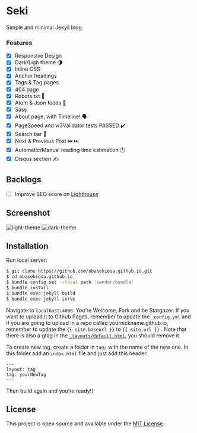 # Seki

Simple and minimal Jekyll blog. 

### Features

- [x] Responsive Design
- [x] Dark/Ligh theme 🌗
- [x] Inline CSS
- [x] Anchor headings
- [x] Tags & Tag pages 
- [x] 404 page 
- [x] Robots.txt 🤖
- [x] Atom & Json feeds 📡
- [x] Sass 
- [x] About page, with Timeline! 🗣️
- [x] PageSpeed and w3Validator tests PASSED ✔️
- [x] Search bar 🔎
- [x] Next & Previous Post ⏮️ ⏭️
- [x] Automatic/Manual reading time estimation 🕐
- [x] Disqus section ✍️ 

## Backlogs

- [ ] Improve SEO score on [Lighthouse](lighthouse_test.png) 



## Screenshot

![light-theme](https://github.com/obasekiosa/seki/blob/master/light-theme.jpg)
![dark-theme](https://github.com/obasekiosa/seki/blob/master/dark-theme.jpg)

## Installation

Run local server:

```bash
$ git clone https://github.com/obasekiosa.github.io.git
$ cd obasekiosa.github.io
$ bundle config set --local path 'vendor/bundle'
$ bundle install
$ bundle exec jekyll build
$ bundle exec jekyll serve
```

Navigate to `localhost:4000`. You're Welcome, Fork and be Stargazer.
If you want to upload it to Github Pages, remember to update the `_config.yml` and if you are going to upload in a repo called yournickname.github.io, remember to update the `{{ site.baseurl }}` to `{{ site.url }}` .
Note that there is also a gtag in the [`_layouts/default.html`](https://github.com/obasekiosa/seki/blob/6776e4afc384dc3d50ce2001715929c8e70a914c/_layouts/default.html#L9), you should remove it.

To create new tag, create a folder in `tag/` with the name of the new one. In this folder add an `index.html` file and just add this header:
```
---
layout: tag
tag: yourNewTag
---
```
Then build again and you're ready!!

## License

This project is open source and available under the [MIT License](LICENSE.md).
